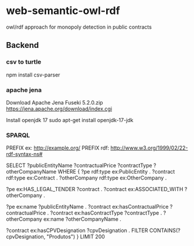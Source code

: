 # web-semantic-owl-rdf
owl/rdf approach for monopoly detection in public contracts


## Backend

### csv to turtle

npm install csv-parser

### apache jena

Download Apache Jena Fuseki 5.2.0.zip
https://jena.apache.org/download/index.cgi

Install openjdk 17
sudo apt-get install openjdk-17-jdk

### SPARQL

PREFIX ex: <http://example.org/>
PREFIX rdf: <http://www.w3.org/1999/02/22-rdf-syntax-ns#>

SELECT ?publicEntityName ?contractualPrice ?contractType ?otherCompanyName
WHERE {
  ?pe rdf:type ex:PublicEntity .
  ?contract rdf:type ex:Contract .
  ?otherCompany rdf:type ex:OtherCompany .

  ?pe ex:HAS_LEGAL_TENDER ?contract .
  ?contract ex:ASSOCIATED_WITH ?otherCompany .

  ?pe ex:name ?publicEntityName .
  ?contract ex:hasContractualPrice ?contractualPrice .
  ?contract ex:hasContractType ?contractType .
  ?otherCompany ex:name ?otherCompanyName .

  ?contract ex:hasCPVDesignation ?cpvDesignation .
  FILTER CONTAINS(?cpvDesignation, "Produtos")
}
LIMIT 200
